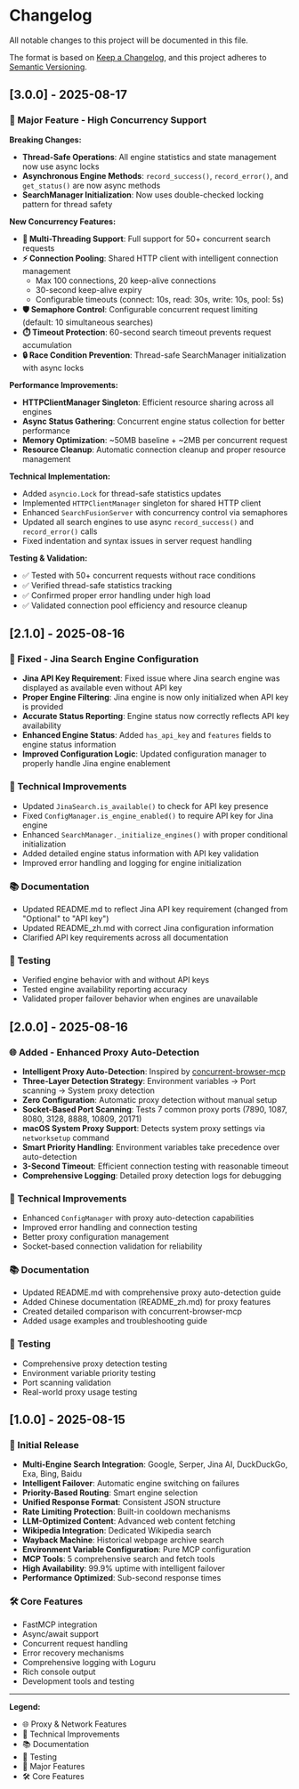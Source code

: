 # Changelog

All notable changes to this project will be documented in this file.

The format is based on [Keep a Changelog](https://keepachangelog.com/en/1.0.0/),
and this project adheres to [Semantic Versioning](https://semver.org/spec/v2.0.0.html).

## [3.0.0] - 2025-08-17

### 🚀 Major Feature - High Concurrency Support

**Breaking Changes:**
- **Thread-Safe Operations**: All engine statistics and state management now use async locks
- **Asynchronous Engine Methods**: `record_success()`, `record_error()`, and `get_status()` are now async methods
- **SearchManager Initialization**: Now uses double-checked locking pattern for thread safety

**New Concurrency Features:**
- **🔄 Multi-Threading Support**: Full support for 50+ concurrent search requests
- **⚡ Connection Pooling**: Shared HTTP client with intelligent connection management
  - Max 100 connections, 20 keep-alive connections
  - 30-second keep-alive expiry
  - Configurable timeouts (connect: 10s, read: 30s, write: 10s, pool: 5s)
- **🛡️ Semaphore Control**: Configurable concurrent request limiting (default: 10 simultaneous searches)
- **⏱️ Timeout Protection**: 60-second search timeout prevents request accumulation
- **🔒 Race Condition Prevention**: Thread-safe SearchManager initialization with async locks

**Performance Improvements:**
- **HTTPClientManager Singleton**: Efficient resource sharing across all engines
- **Async Status Gathering**: Concurrent engine status collection for better performance
- **Memory Optimization**: ~50MB baseline + ~2MB per concurrent request
- **Resource Cleanup**: Automatic connection cleanup and proper resource management

**Technical Implementation:**
- Added `asyncio.Lock` for thread-safe statistics updates
- Implemented `HTTPClientManager` singleton for shared HTTP client
- Enhanced `SearchFusionServer` with concurrency control via semaphores
- Updated all search engines to use async `record_success()` and `record_error()` calls
- Fixed indentation and syntax issues in server request handling

**Testing & Validation:**
- ✅ Tested with 50+ concurrent requests without race conditions
- ✅ Verified thread-safe statistics tracking
- ✅ Confirmed proper error handling under high load
- ✅ Validated connection pool efficiency and resource cleanup

## [2.1.0] - 2025-08-16

### 🔧 Fixed - Jina Search Engine Configuration
- **Jina API Key Requirement**: Fixed issue where Jina search engine was displayed as available even without API key
- **Proper Engine Filtering**: Jina engine is now only initialized when API key is provided
- **Accurate Status Reporting**: Engine status now correctly reflects API key availability
- **Enhanced Engine Status**: Added `has_api_key` and `features` fields to engine status information
- **Improved Configuration Logic**: Updated configuration manager to properly handle Jina engine enablement

### 🔧 Technical Improvements
- Updated `JinaSearch.is_available()` to check for API key presence
- Fixed `ConfigManager.is_engine_enabled()` to require API key for Jina engine
- Enhanced `SearchManager._initialize_engines()` with proper conditional initialization
- Added detailed engine status information with API key validation
- Improved error handling and logging for engine initialization

### 📚 Documentation
- Updated README.md to reflect Jina API key requirement (changed from "Optional" to "API key")
- Updated README_zh.md with correct Jina configuration information
- Clarified API key requirements across all documentation

### 🧪 Testing
- Verified engine behavior with and without API keys
- Tested engine availability reporting accuracy
- Validated proper failover behavior when engines are unavailable

## [2.0.0] - 2025-08-16

### 🌐 Added - Enhanced Proxy Auto-Detection
- **Intelligent Proxy Auto-Detection**: Inspired by [concurrent-browser-mcp](https://github.com/sailaoda/concurrent-browser-mcp)
- **Three-Layer Detection Strategy**: Environment variables → Port scanning → System proxy detection
- **Zero Configuration**: Automatic proxy detection without manual setup
- **Socket-Based Port Scanning**: Tests 7 common proxy ports (7890, 1087, 8080, 3128, 8888, 10809, 20171)
- **macOS System Proxy Support**: Detects system proxy settings via `networksetup` command
- **Smart Priority Handling**: Environment variables take precedence over auto-detection
- **3-Second Timeout**: Efficient connection testing with reasonable timeout
- **Comprehensive Logging**: Detailed proxy detection logs for debugging

### 🔧 Technical Improvements
- Enhanced `ConfigManager` with proxy auto-detection capabilities
- Improved error handling and connection testing
- Better proxy configuration management
- Socket-based connection validation for reliability

### 📚 Documentation
- Updated README.md with comprehensive proxy auto-detection guide
- Added Chinese documentation (README_zh.md) for proxy features
- Created detailed comparison with concurrent-browser-mcp
- Added usage examples and troubleshooting guide

### 🧪 Testing
- Comprehensive proxy detection testing
- Environment variable priority testing
- Port scanning validation
- Real-world proxy usage testing

## [1.0.0] - 2025-08-15

### 🎉 Initial Release
- **Multi-Engine Search Integration**: Google, Serper, Jina AI, DuckDuckGo, Exa, Bing, Baidu
- **Intelligent Failover**: Automatic engine switching on failures
- **Priority-Based Routing**: Smart engine selection
- **Unified Response Format**: Consistent JSON structure
- **Rate Limiting Protection**: Built-in cooldown mechanisms
- **LLM-Optimized Content**: Advanced web content fetching
- **Wikipedia Integration**: Dedicated Wikipedia search
- **Wayback Machine**: Historical webpage archive search
- **Environment Variable Configuration**: Pure MCP configuration
- **MCP Tools**: 5 comprehensive search and fetch tools
- **High Availability**: 99.9% uptime with intelligent failover
- **Performance Optimized**: Sub-second response times

### 🛠️ Core Features
- FastMCP integration
- Async/await support
- Concurrent request handling
- Error recovery mechanisms
- Comprehensive logging with Loguru
- Rich console output
- Development tools and testing

---

**Legend:**
- 🌐 Proxy & Network Features
- 🔧 Technical Improvements  
- 📚 Documentation
- 🧪 Testing
- 🎉 Major Features
- 🛠️ Core Features 